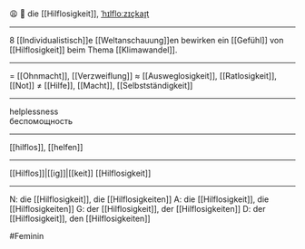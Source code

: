 😩 🔴 die [[Hilflosigkeit]], [ˈhɪlfloːzɪçkaɪ̯t](https://youglish.com/pronounce/Hilflosigkeit/german)

---
8 [[Individualistisch]]e [[Weltanschauung]]en bewirken ein [[Gefühl]] von [[Hilflosigkeit]] beim Thema [[Klimawandel]].

---
= [[Ohnmacht]], [[Verzweiflung]]
≈ [[Ausweglosigkeit]], [[Ratlosigkeit]], [[Not]]
≠ [[Hilfe]], [[Macht]], [[Selbstständigkeit]]

---
helplessness  
беспомощность

---
[[hilflos]], [[helfen]]

---
[[Hilflos]]|[[ig]]|[[keit]]
[[Hilflosigkeit]]


---
N: die [[Hilflosigkeit]], die [[Hilflosigkeiten]]
A: die [[Hilflosigkeit]], die [[Hilflosigkeiten]]
G: der [[Hilflosigkeit]], der [[Hilflosigkeiten]]
D: der [[Hilflosigkeit]], den [[Hilflosigkeiten]]

#Feminin 